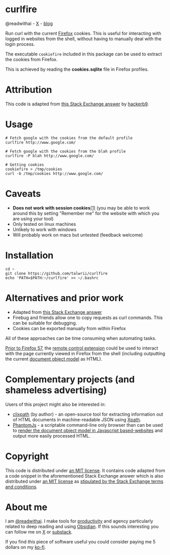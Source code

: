 # curlfire
@readwithai - [X](https://x.com/readwithai) - [blog](https://readwithai.substack.com)

Run curl with the current [Firefox](https://www.mozilla.org/en-US/firefox/) cookies.
This is useful for interacting with logged in websites from the shell, without having to manually deal with the login process.

The executable `cookiefire` included in this package can be used to extract the cookies from Firefox.

This is achieved by reading the **cookies.sqlite** file in Firefox profiles.

# Attribution
This code is adapted from [this Stack Exchange answer](https://superuser.com/a/1239036/653515) by [hackerb9](https://superuser.com/users/400780/hackerb9).

# Usage
```
# Fetch google with the cookies from the default profile
curlfire http://www.google.com/

# Fetch google with the cookies from the blah profile
curlfire -P blah http://www.google.com/

# Getting cookies
cookiefire > /tmp/cookies
curl -b /tmp/cookies http://www.google.com/
```

# Caveats
* **Does not work with session cookies**[(1)](https://support.mozilla.org/en-US/questions/899388
) (you may be able to work around this by setting "Remember me" for the website with which you are using your tool)
* Only tested on linux machines
* Unlikely to work with windows
* Will probably work on macs but untested (feedback welcome)

# Installation
```
cd ~
git clone https://github.com/talwrii/curlfire
echo 'PATH=$PATH:~/curlfire' >> ~/.bashrc
```

# Alternatives and prior work
* Adapted from [this Stack Exchange answer](https://superuser.com/questions/666167/how-do-i-use-firefox-cookies-with-wget)
* Firebug and friends allow one to copy requests as curl commands. This can be suitable for debugging.
* Cookies can be exported manually from within Firefox

All of these approaches can be time consuming when automating tasks.

[Prior to Firefox 57](https://support.mozilla.org/en-US/kb/frequently-asked-questions-firefox-addon), the [remote control extension](https://addons.mozilla.org/en-US/firefox/addon/remote-control/) could be used to interact with the page currently viewed in Firefox from the shell (including outputting the current [document object model](https://en.wikipedia.org/wiki/Document_Object_Model) as HTML).

# Complementary projects (and shameless advertising)
Users of this project might also be interested in:

* [clixpath](https://github.com/talwrii/clixpath) (by author) - an open-source tool for extracting information out of HTML documents in machine-readable JSON using [Xpath](https://www.w3.org/TR/1999/REC-xpath-19991116/).
* [PhantomJs](http://phantomjs.org/) - a scriptable command-line only browser than can be used to [render the document object model in Javascript based-websites](https://stackoverflow.com/a/9978162) and output more easily processed HTML.

 # Copyright
This code is distributed under [an MIT license](LICENSE).
It contains code adapted from a code snippet in the aforementioned Stack Exchange answer which is also distributed under [an MIT license](SNIPPET-LICENSE) as [stipulated by the Stack Exchange terms and conditions](https://meta.stackexchange.com/questions/272956/a-new-code-license-the-mit-this-time-with-attribution-required).

# About me 
I am [@readwithai](https://x.com/readwithai). I make tools for [productivity](https://readwithai.substack.com/p/obsidian-plugin-repl) and agency particularly related to deep reading and using [Obsidian](https://readwithai.substack.com/p/what-exactly-is-obsidian). If this sounds interesting you can follow me on [X](https://x.com/readwithai) or [substack](https://readwithai.substack.com). 

If you find *this* piece of software useful you could consider paying me 5 dollars on my [ko-fi](https://ko-fi.com/readwithai).


